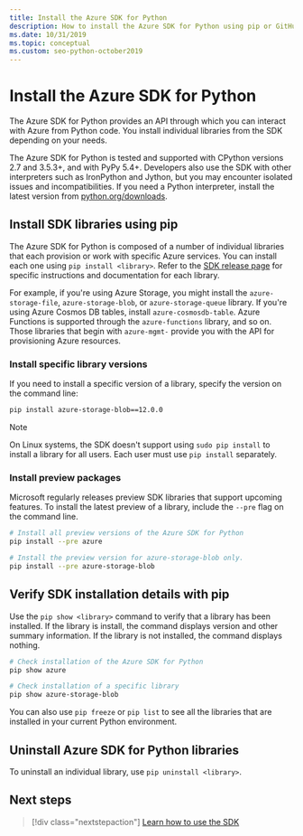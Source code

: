 ```yaml
---
title: Install the Azure SDK for Python
description: How to install the Azure SDK for Python using pip or GitHub. The Azure SDK can be installed as individual libraries or as a complete package.
ms.date: 10/31/2019
ms.topic: conceptual
ms.custom: seo-python-october2019
---
```


# Install the Azure SDK for Python

The Azure SDK for Python provides an API through which you can interact with Azure from Python code. You install individual libraries from the SDK depending on your needs.

The Azure SDK for Python is tested and supported with CPython versions 2.7 and 3.5.3+, and with PyPy 5.4+. Developers also use the SDK with other interpreters such as IronPython and Jython, but you may encounter isolated issues and incompatibilities. If you need a Python interpreter, install the latest version from [python.org/downloads](https://www.python.org/downloads).

## Install SDK libraries using pip

The Azure SDK for Python is composed of a number of individual libraries that each provision or work with specific Azure services. You can install each one using `pip install <library>`. Refer to the [SDK release page](https://azure.github.io/azure-sdk/releases/latest/python.html) for specific instructions and documentation for each library.

For example, if you're using Azure Storage, you might install the `azure-storage-file`, `azure-storage-blob`, or `azure-storage-queue` library. If you're using Azure Cosmos DB tables, install `azure-cosmosdb-table`. Azure Functions is supported through the `azure-functions` library, and so on. Those libraries that begin with `azure-mgmt-` provide you with the API for provisioning Azure resources.

### Install specific library versions

If you need to install a specific version of a library, specify the version on the command line:

```bash
pip install azure-storage-blob==12.0.0
```

> [!NOTE]
> On Linux systems, the SDK doesn't support using `sudo pip install` to install a library for all users. Each user must use `pip install` separately. 

### Install preview packages

Microsoft regularly releases preview SDK libraries that support upcoming features. To install the latest preview of a library, include the `--pre` flag on the command line. 

```bash
# Install all preview versions of the Azure SDK for Python
pip install --pre azure

# Install the preview version for azure-storage-blob only.
pip install --pre azure-storage-blob
```

## Verify SDK installation details with pip

Use the `pip show <library>` command to verify that a library has been installed. If the library is install, the command displays version and other summary information. If the library is not installed, the command displays nothing.

```bash
# Check installation of the Azure SDK for Python
pip show azure

# Check installation of a specific library
pip show azure-storage-blob
```

You can also use `pip freeze` or `pip list` to see all the libraries that are installed in your current Python environment.

## Uninstall Azure SDK for Python libraries

To uninstall an individual library, use `pip uninstall <library>`.

## Next steps

> [!div class="nextstepaction"]
> [Learn how to use the SDK](python-sdk-azure-get-started.yml)
